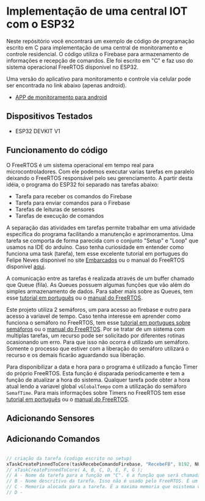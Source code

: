 # Implementação de uma central IOT com o ESP32


 Neste repósitório você encontrará um exemplo de código de programação escrito em C para implementação de uma central de monitoramento e controle residencial.
O código utiliza o Firebase para armazenamento de informações e recepção de comandos. Ele foi escrito em "C" e faz uso do sistema operacional FreeRTOS disponivel no ESP32.

Uma versão do aplicativo para monitoramento e controle via celular pode ser encontrada no link abaixo (apenas android).
* [APP de monitoramento para android]( https://github.com/diegogark/HomeIOT-APP)

## Dispositivos Testados

* ESP32 DEVKIT V1

## Funcionamento do código

 O FreeRTOS é um sistema operacional em tempo real para microcontroladores. Com ele podemos executar varias tarefas em paralelo deixando o FreeRTOS responsável pelo seu gerenciamento. A partir desta idéia, o programa do ESP32 foi separado nas tarefas abaixo:

 * Tarefa para receber os comandos do Firebase
 * Tarefa para enviar comandos para o Firebase
 * Tarefas de leituras de sensores
 * Tarefas de execução de comandos
 
 A separação das atividades em tarefas permite trabalhar em uma atividade específica do programa facilitando a manutenção e aprimoramentos. Uma tarefa se comporta de forma parecida com o conjunto "Setup" e "Loop" que usamos na IDE do arduino. Caso tenha curiosidade em entender como funciona uma task (tarefa), tem esse excelente tutorial em portugues do Felipe Neves disponivel no site [Embarcados](https://www.embarcados.com.br/esp32-lidando-com-multiprocessamento-parte-ii/) ou o manual do FreeRTOS disponivel [aqui](https://www.freertos.org/Documentation/RTOS_book.html).

 A comunicação entre as tarefas é realizada através de um buffer chamado que Queue (fila). As Queues possuem algumas funções que vão além do simples armazenamento de dados. Para saber mais sobre as Queues, tem esse [tutorial em português](https://www.embarcados.com.br/rtos-queue-sincronizacao-e-comunicacao/) ou o [manual do FreeRTOS](https://www.freertos.org/wp-content/uploads/2018/07/FreeRTOS_Reference_Manual_V10.0.0.pdf).
 
 Este projeto utiliza 2 semáforos, um para acesso ao firebase e outro para acesso a variavel de tempo. Caso tenha interesse em aprender como funciona o semáforo no FreeRTOS, tem esse [tutorial em portugues sobre semáforos](https://www.embarcados.com.br/rtos-semaforos-sincronizacao-de-tarefas/) ou o [manual do FreeRTOS](https://www.freertos.org/wp-content/uploads/2018/07/FreeRTOS_Reference_Manual_V10.0.0.pdf). Por se tratar de um sistema com multiplas tarefas, um recurso pode ser solicitado por diferentes rotinas ocasionando um erro. Para que isso não ocorra é utilizado um semáforo. Somente o processo que estiver com a liberação do semáforo utilizará o recurso e os demais ficarão aguardando sua liberação.
 
 Para disponibilizar a data e hora para o programa é utilizado a função Timer do próprio FreeRTOS. Esta função é disparada periodicamente e tem a função de atualizar a hora do sistema. Qualquer tarefa pode obter a hora atual lendo a variavel global ``` vGlobalTempo ``` com a utilização do semáforo ``` SemafTime ```. Para mais informações sobre Timers no FreeRTOS tem esse [tutorial em português](https://www.embarcados.com.br/rtos-software-timer-no-freertos/) ou o [manual do FreeRTOS](https://www.freertos.org/wp-content/uploads/2018/07/FreeRTOS_Reference_Manual_V10.0.0.pdf).
 
## Adicionando Sensores

## Adicionando Comandos



```C++

// criação da tarefa (codigo escrito no setup)
xTaskCreatePinnedToCore(taskRecebeComandoFirebase, "RecebeFB", 8192, NULL, 5, NULL, APP_CPU_NUM);
// xTaskCreatePinnedToCore( A, B, C, D, E, F, G );
// A - Nome da tarefa para a função em "C". é a função que será chamada após a criação da tarefa
// B - Nome descritivo da tarefa. Isso não é usado pelo FreeRTOS. É um nome amigavel para identificação da tarefa durante o debug
// C - Memoria alocada para a tarefa. É a maxima memoria que osistema vai precisar.
// D - 


```


